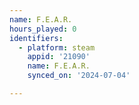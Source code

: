 ```yaml
---
name: F.E.A.R.
hours_played: 0
identifiers:
  - platform: steam
    appid: '21090'
    name: F.E.A.R.
    synced_on: '2024-07-04'

---
```

